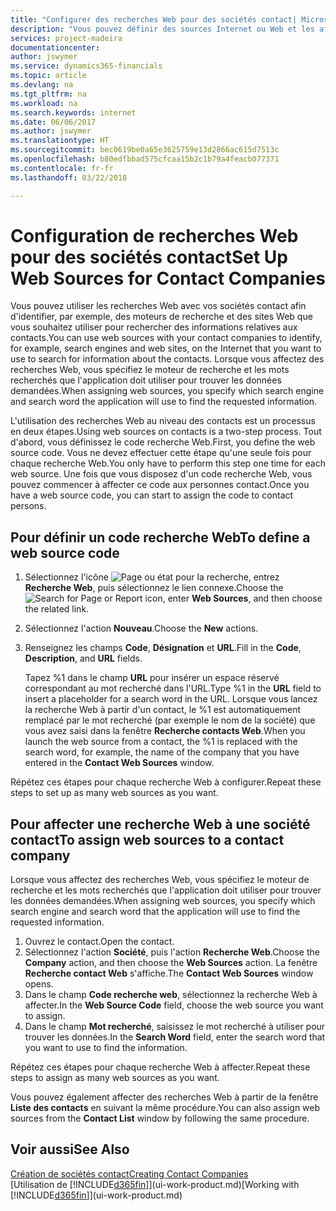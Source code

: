 ```yaml
---
title: "Configurer des recherches Web pour des sociétés contact| Microsoft Docs"
description: "Vous pouvez définir des sources Internet ou Web et les affecter à une société contact pour identifier la manière dont vous souhaitez rechercher des informations sur vos contacts."
services: project-madeira
documentationcenter: 
author: jswymer
ms.service: dynamics365-financials
ms.topic: article
ms.devlang: na
ms.tgt_pltfrm: na
ms.workload: na
ms.search.keywords: internet
ms.date: 06/06/2017
ms.author: jswymer
ms.translationtype: HT
ms.sourcegitcommit: bec0619be0a65e3625759e13d2866ac615d7513c
ms.openlocfilehash: b80edfbbad575cfcaa15b2c1b79a4feacb077371
ms.contentlocale: fr-fr
ms.lasthandoff: 03/22/2018

---
```

# <a name="set-up-web-sources-for-contact-companies"></a><span data-ttu-id="d667b-103">Configuration de recherches Web pour des sociétés contact</span><span class="sxs-lookup"><span data-stu-id="d667b-103">Set Up Web Sources for Contact Companies</span></span>
<span data-ttu-id="d667b-104">Vous pouvez utiliser les recherches Web avec vos sociétés contact afin d'identifier, par exemple, des moteurs de recherche et des sites Web que vous souhaitez utiliser pour rechercher des informations relatives aux contacts.</span><span class="sxs-lookup"><span data-stu-id="d667b-104">You can use web sources with your contact companies to identify, for example, search engines and web sites, on the Internet that you want to use to search for information about the contacts.</span></span> <span data-ttu-id="d667b-105">Lorsque vous affectez des recherches Web, vous spécifiez le moteur de recherche et les mots recherchés que l'application doit utiliser pour trouver les données demandées.</span><span class="sxs-lookup"><span data-stu-id="d667b-105">When assigning web sources, you specify which search engine and search word the application will use to find the requested information.</span></span>

<span data-ttu-id="d667b-106">L'utilisation des recherches Web au niveau des contacts est un processus en deux étapes.</span><span class="sxs-lookup"><span data-stu-id="d667b-106">Using web sources on contacts is a two-step process.</span></span> <span data-ttu-id="d667b-107">Tout d'abord, vous définissez le code recherche Web.</span><span class="sxs-lookup"><span data-stu-id="d667b-107">First, you define the web source code.</span></span> <span data-ttu-id="d667b-108">Vous ne devez effectuer cette étape qu'une seule fois pour chaque recherche Web.</span><span class="sxs-lookup"><span data-stu-id="d667b-108">You only have to perform this step one time for each web source.</span></span> <span data-ttu-id="d667b-109">Une fois que vous disposez d'un code recherche Web, vous pouvez commencer à affecter ce code aux personnes contact.</span><span class="sxs-lookup"><span data-stu-id="d667b-109">Once you have a web source code, you can start to assign the code to contact persons.</span></span>

## <a name="to-define-a-web-source-code"></a><span data-ttu-id="d667b-110">Pour définir un code recherche Web</span><span class="sxs-lookup"><span data-stu-id="d667b-110">To define a web source code</span></span>
1. <span data-ttu-id="d667b-111">Sélectionnez l'icône ![Page ou état pour la recherche](media/ui-search/search_small.png "Page ou état pour la recherche"), entrez **Recherche Web**, puis sélectionnez le lien connexe.</span><span class="sxs-lookup"><span data-stu-id="d667b-111">Choose the ![Search for Page or Report](media/ui-search/search_small.png "Search for Page or Report icon") icon, enter **Web Sources**, and then choose the related link.</span></span>
2. <span data-ttu-id="d667b-112">Sélectionnez l'action **Nouveau**.</span><span class="sxs-lookup"><span data-stu-id="d667b-112">Choose the **New** actions.</span></span>
3. <span data-ttu-id="d667b-113">Renseignez les champs **Code**, **Désignation** et **URL**.</span><span class="sxs-lookup"><span data-stu-id="d667b-113">Fill in the **Code**, **Description**, and **URL** fields.</span></span>

    <span data-ttu-id="d667b-114">Tapez %1 dans le champ **URL** pour insérer un espace réservé correspondant au mot recherché dans l'URL.</span><span class="sxs-lookup"><span data-stu-id="d667b-114">Type %1 in the **URL** field to insert a placeholder for a search word in the URL.</span></span> <span data-ttu-id="d667b-115">Lorsque vous lancez la recherche Web à partir d'un contact, le %1 est automatiquement remplacé par le mot recherché (par exemple le nom de la société) que vous avez saisi dans la fenêtre **Recherche contacts Web**.</span><span class="sxs-lookup"><span data-stu-id="d667b-115">When you launch the web source from a contact, the %1 is replaced with the search word, for example, the name of the company that you have entered in the **Contact Web Sources** window.</span></span>

<span data-ttu-id="d667b-116">Répétez ces étapes pour chaque recherche Web à configurer.</span><span class="sxs-lookup"><span data-stu-id="d667b-116">Repeat these steps to set up as many web sources as you want.</span></span>

## <a name="to-assign-web-sources-to-a-contact-company"></a><span data-ttu-id="d667b-117">Pour affecter une recherche Web à une société contact</span><span class="sxs-lookup"><span data-stu-id="d667b-117">To assign web sources to a contact company</span></span>
<span data-ttu-id="d667b-118">Lorsque vous affectez des recherches Web, vous spécifiez le moteur de recherche et les mots recherchés que l'application doit utiliser pour trouver les données demandées.</span><span class="sxs-lookup"><span data-stu-id="d667b-118">When assigning web sources, you specify which search engine and search word that the application will use to find the requested information.</span></span>

1. <span data-ttu-id="d667b-119">Ouvrez le contact.</span><span class="sxs-lookup"><span data-stu-id="d667b-119">Open the contact.</span></span>
2. <span data-ttu-id="d667b-120">Sélectionnez l'action **Société**, puis l'action **Recherche Web**.</span><span class="sxs-lookup"><span data-stu-id="d667b-120">Choose the **Company** action, and then choose the **Web Sources** action.</span></span> <span data-ttu-id="d667b-121">La fenêtre **Recherche contact Web** s'affiche.</span><span class="sxs-lookup"><span data-stu-id="d667b-121">The **Contact Web Sources** window opens.</span></span>
3. <span data-ttu-id="d667b-122">Dans le champ **Code recherche web**, sélectionnez la recherche Web à affecter.</span><span class="sxs-lookup"><span data-stu-id="d667b-122">In the **Web Source Code** field, choose the web source you want to assign.</span></span>
4. <span data-ttu-id="d667b-123">Dans le champ **Mot recherché**, saisissez le mot recherché à utiliser pour trouver les données.</span><span class="sxs-lookup"><span data-stu-id="d667b-123">In the **Search Word** field, enter the search word that you want to use to find the information.</span></span>

<span data-ttu-id="d667b-124">Répétez ces étapes pour chaque recherche Web à affecter.</span><span class="sxs-lookup"><span data-stu-id="d667b-124">Repeat these steps to assign as many web sources as you want.</span></span>

<span data-ttu-id="d667b-125">Vous pouvez également affecter des recherches Web à partir de la fenêtre **Liste des contacts** en suivant la même procédure.</span><span class="sxs-lookup"><span data-stu-id="d667b-125">You can also assign web sources from the **Contact List** window by following the same procedure.</span></span>

## <a name="see-also"></a><span data-ttu-id="d667b-126">Voir aussi</span><span class="sxs-lookup"><span data-stu-id="d667b-126">See Also</span></span>
[<span data-ttu-id="d667b-127">Création de sociétés contact</span><span class="sxs-lookup"><span data-stu-id="d667b-127">Creating Contact Companies</span></span>](marketing-create-contact-companies.md)  
<span data-ttu-id="d667b-128">[Utilisation de [!INCLUDE[d365fin](includes/d365fin_md.md)]](ui-work-product.md)</span><span class="sxs-lookup"><span data-stu-id="d667b-128">[Working with [!INCLUDE[d365fin](includes/d365fin_md.md)]](ui-work-product.md)</span></span>

